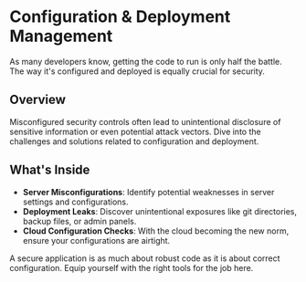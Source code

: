 # Configuration & Deployment Management

As many developers know, getting the code to run is only half the battle. The way it's configured and deployed is equally crucial for security.

## Overview

Misconfigured security controls often lead to unintentional disclosure of sensitive information or even potential attack vectors. Dive into the challenges and solutions related to configuration and deployment.

## What's Inside

- **Server Misconfigurations**: Identify potential weaknesses in server settings and configurations.
- **Deployment Leaks**: Discover unintentional exposures like git directories, backup files, or admin panels.
- **Cloud Configuration Checks**: With the cloud becoming the new norm, ensure your configurations are airtight.

A secure application is as much about robust code as it is about correct configuration. Equip yourself with the right tools for the job here.
